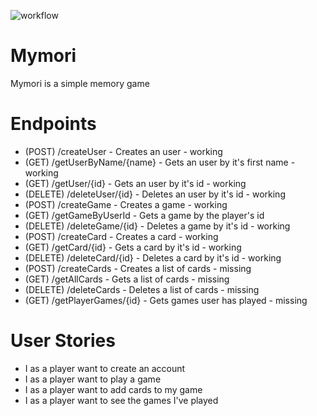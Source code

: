 ![workflow](https://github.com/inuyVessalius/mymori-api/actions/workflows/gradle.yml/badge.svg)
# Mymori
Mymori is a simple memory game

# Endpoints

* (POST) /createUser - Creates an user - working
* (GET) /getUserByName/{name} - Gets an user by it's first name - working
* (GET) /getUser/{id} - Gets an user by it's id - working
* (DELETE) /deleteUser/{id} - Deletes an user by it's id - working
* (POST) /createGame - Creates a game - working
* (GET) /getGameByUserId - Gets a game by the player's id
* (DELETE) /deleteGame/{id} - Deletes a game by it's id - working
* (POST) /createCard - Creates a card - working
* (GET) /getCard/{id} - Gets a card by it's id - working
* (DELETE) /deleteCard/{id} - Deletes a card by it's id - working
* (POST) /createCards - Creates a list of cards - missing
* (GET) /getAllCards - Gets a list of cards - missing
* (DELETE) /deleteCards - Deletes a list of cards - missing
* (GET) /getPlayerGames/{id} - Gets games user has played - missing

# User Stories

* I as a player want to create an account
* I as a player want to play a game
* I as a player want to add cards to my game
* I as a player want to see the games I've played
